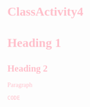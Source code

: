 # ClassActivity4
<!DOCTYPE html>
<html>
<head>
    <title>This is the web page title</title>
    <style>
        /* CSS changes to set font to Papyrus and color to pink */
        body {
            font-family: 'Papyrus', fantasy; /* Setting font to Papyrus */
            color: pink; /* Setting color to pink */
        }
    </style>
</head>
<body>
    <h1>Heading 1</h1>
    <h2>Heading 2</h2>
    <p>Paragraph</p>
    <code>CODE</code>
</body>
</html>
